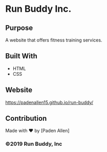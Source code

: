 # Run Buddy Inc.

## Purpose
A website that offers fitness training services.

## Built With
* HTML
* CSS

## Website
https://padenallen15.github.io/run-buddy/

## Contribution
Made with ❤️ by [Paden Allen]

### ©️2019 Run Buddy, Inc
